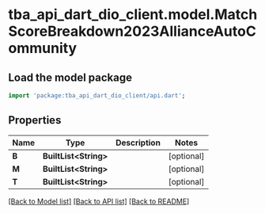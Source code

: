 # tba_api_dart_dio_client.model.MatchScoreBreakdown2023AllianceAutoCommunity

## Load the model package
```dart
import 'package:tba_api_dart_dio_client/api.dart';
```

## Properties
Name | Type | Description | Notes
------------ | ------------- | ------------- | -------------
**B** | **BuiltList&lt;String&gt;** |  | [optional] 
**M** | **BuiltList&lt;String&gt;** |  | [optional] 
**T** | **BuiltList&lt;String&gt;** |  | [optional] 

[[Back to Model list]](../README.md#documentation-for-models) [[Back to API list]](../README.md#documentation-for-api-endpoints) [[Back to README]](../README.md)


